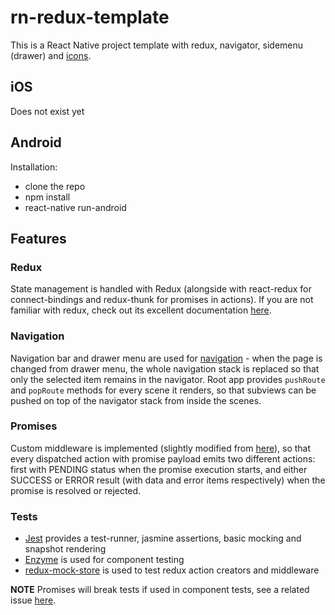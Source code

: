 # rn-redux-template
This is a React Native project template with redux, navigator, sidemenu (drawer) and [icons](https://github.com/oblador/react-native-vector-icons).

## iOS
Does not exist yet

## Android
Installation:
  - clone the repo
  - npm install
  - react-native run-android
  
## Features
### Redux
State management is handled with Redux (alongside with react-redux for connect-bindings and redux-thunk for promises in actions). If you are not familiar with redux, check out its excellent documentation [here](http://redux.js.org/).

### Navigation
Navigation bar and drawer menu are used for [navigation](https://facebook.github.io/react-native/docs/navigator.html) - when the page is changed from drawer menu, the whole navigation stack is replaced so that only the selected item remains in the navigator. Root app provides `pushRoute` and `popRoute` methods for every scene it renders, so that subviews can be pushed on top of the navigator stack from inside the scenes.

### Promises
Custom middleware is implemented (slightly modified from [here](http://redux.js.org/docs/advanced/Middleware.html)), so that every dispatched action with promise payload emits two different actions: first with PENDING status when the promise execution starts, and either SUCCESS or ERROR result (with data and error items respectively) when the promise is resolved or rejected.

### Tests
  * [Jest](https://facebook.github.io/jest/) provides a test-runner, jasmine assertions, basic mocking and snapshot rendering
  * [Enzyme](https://github.com/airbnb/enzyme/) is used for component testing
  * [redux-mock-store](https://github.com/arnaudbenard/redux-mock-store) is used to test redux action creators and middleware
  
**NOTE** Promises will break tests if used in component tests, see a related issue [here](https://github.com/facebook/jest/issues/1760).
